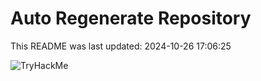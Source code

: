 # Auto Regenerate Repository

This README was last updated: 2024-10-26 17:06:25

 ![TryHackMe](https://tryhackme.com/badge/533634)